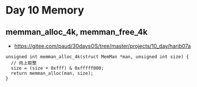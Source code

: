 # Day 10 Memory

## memman_alloc_4k, memman_free_4k
- https://gitee.com/paud/30daysOS/tree/master/projects/10_day/harib07a

```
unsigned int memman_alloc_4k(struct MemMan *man, unsigned int size) {
  // 向上取整
  size = (size + 0xfff) & 0xfffff000;
  return memman_alloc(man, size);
}
```



